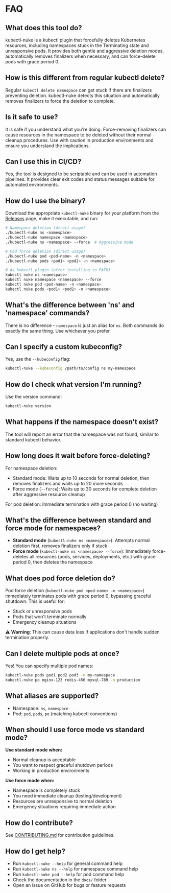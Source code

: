 # FAQ

## What does this tool do?

kubectl-nuke is a kubectl plugin that forcefully deletes Kubernetes resources, including namespaces stuck in the Terminating state and unresponsive pods. It provides both gentle and aggressive deletion modes, automatically removes finalizers when necessary, and can force-delete pods with grace period 0.

## How is this different from regular kubectl delete?

Regular `kubectl delete namespace` can get stuck if there are finalizers preventing deletion. kubectl-nuke detects this situation and automatically removes finalizers to force the deletion to complete.

## Is it safe to use?

It is safe if you understand what you're doing. Force-removing finalizers can cause resources in the namespace to be deleted without their normal cleanup procedures. Use with caution in production environments and ensure you understand the implications.

## Can I use this in CI/CD?

Yes, the tool is designed to be scriptable and can be used in automation pipelines. It provides clear exit codes and status messages suitable for automated environments.

## How do I use the binary?

Download the appropriate `kubectl-nuke` binary for your platform from the [Releases](https://github.com/codesenju/kubectl-nuke-go/releases) page, make it executable, and run:

```sh
# Namespace deletion (direct usage)
./kubectl-nuke ns <namespace>
./kubectl-nuke namespace <namespace>
./kubectl-nuke ns <namespace> --force  # Aggressive mode

# Pod force deletion (direct usage)
./kubectl-nuke pod <pod-name> -n <namespace>
./kubectl-nuke pods <pod1> <pod2> -n <namespace>

# As kubectl plugin (after installing to PATH)
kubectl nuke ns <namespace>
kubectl nuke namespace <namespace> --force
kubectl nuke pod <pod-name> -n <namespace>
kubectl nuke pods <pod1> <pod2> -n <namespace>
```

## What's the difference between 'ns' and 'namespace' commands?

There is no difference - `namespace` is just an alias for `ns`. Both commands do exactly the same thing. Use whichever you prefer.

## Can I specify a custom kubeconfig?

Yes, use the `--kubeconfig` flag:

```sh
kubectl-nuke --kubeconfig /path/to/config ns my-namespace
```

## How do I check what version I'm running?

Use the version command:

```sh
kubectl-nuke version
```

## What happens if the namespace doesn't exist?

The tool will report an error that the namespace was not found, similar to standard kubectl behavior.

## How long does it wait before force-deleting?

For namespace deletion:
- Standard mode: Waits up to 10 seconds for normal deletion, then removes finalizers and waits up to 20 more seconds
- Force mode (`--force`): Waits up to 30 seconds for complete deletion after aggressive resource cleanup

For pod deletion: Immediate termination with grace period 0 (no waiting)

## What's the difference between standard and force mode for namespaces?

- **Standard mode** (`kubectl-nuke ns <namespace>`): Attempts normal deletion first, removes finalizers only if stuck
- **Force mode** (`kubectl-nuke ns <namespace> --force`): Immediately force-deletes all resources (pods, services, deployments, etc.) with grace period 0, then deletes the namespace

## What does pod force deletion do?

Pod force deletion (`kubectl-nuke pod <pod-name> -n <namespace>`) immediately terminates pods with grace period 0, bypassing graceful shutdown. This is useful for:
- Stuck or unresponsive pods
- Pods that won't terminate normally
- Emergency cleanup situations

⚠️ **Warning**: This can cause data loss if applications don't handle sudden termination properly.

## Can I delete multiple pods at once?

Yes! You can specify multiple pod names:

```sh
kubectl-nuke pods pod1 pod2 pod3 -n my-namespace
kubectl-nuke po nginx-123 redis-456 mysql-789 -n production
```

## What aliases are supported?

- Namespace: `ns`, `namespace`
- Pod: `pod`, `pods`, `po` (matching kubectl conventions)

## When should I use force mode vs standard mode?

**Use standard mode when:**
- Normal cleanup is acceptable
- You want to respect graceful shutdown periods
- Working in production environments

**Use force mode when:**
- Namespace is completely stuck
- You need immediate cleanup (testing/development)
- Resources are unresponsive to normal deletion
- Emergency situations requiring immediate action

## How do I contribute?

See [CONTRIBUTING.md](../CONTRIBUTING.md) for contribution guidelines.

## How do I get help?

- Run `kubectl-nuke --help` for general command help
- Run `kubectl-nuke ns --help` for namespace command help
- Run `kubectl-nuke pod --help` for pod command help
- Check the documentation in the `docs/` folder
- Open an issue on GitHub for bugs or feature requests
